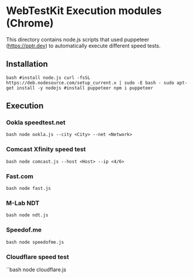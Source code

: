 # WebTestKit Execution modules (Chrome)

This directory contains node.js scripts that used puppeteer (https://pptr.dev) to automatically execute different speed tests.
## Installation
``bash
#install node.js
curl -fsSL https://deb.nodesource.com/setup_current.x | sudo -E bash -
sudo apt-get install -y nodejs
#install puppeteer
npm i puppeteer
``
## Execution
### Ookla speedtest.net
``bash
node ookla.js --city <City> --net <Network>
``
### Comcast Xfinity speed test
``bash
node comcast.js --host <Host> --ip <4/6>
``
### Fast.com
``bash
node fast.js
``
### M-Lab NDT
``bash
node ndt.js
``
### Speedof.me
``bash
node speedofme.js
``
### Cloudflare speed test
``bash
node cloudflare.js
```

